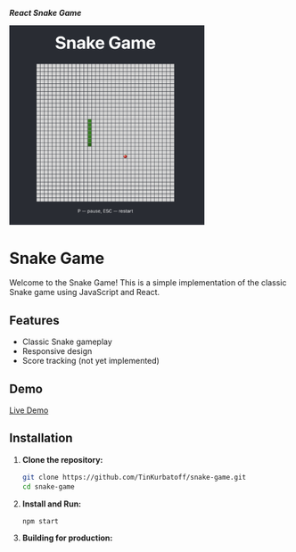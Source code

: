 **_React Snake Game_**

<img src="image.png" width=350 alt="screenshot">

# Snake Game

Welcome to the Snake Game! This is a simple implementation of the classic Snake game using JavaScript and React.

## Features

- Classic Snake gameplay
- Responsive design
- Score tracking (not yet implemented)

## Demo

[Live Demo](https://snake.newtryton.com)

## Installation

1. **Clone the repository:**

   ```sh
   git clone https://github.com/TinKurbatoff/snake-game.git
   cd snake-game
   ```

2. **Install and Run:**

   ```npm install
   npm start
   ```

3. **Building for production:**

   ```~$ npm run build

   ```
